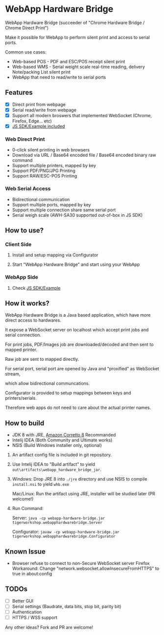 # WebApp Hardware Bridge

WebApp Hardware Bridge (succeeder of "Chrome Hardware Bridge / Chrome Direct Print")

Make it possible for WebApp to perform silent print and access to serial ports.

Common use cases:
- Web-based POS - PDF and ESC/POS receipt silent print
- Web-based WMS - Serial weight scale real-time reading, delivery Note/packing List silent print
- WebApp that need to read/write to serial ports

## Features

- [x] Direct print from webpage
- [x] Serial read/write from webpage
- [x] Support all modern broswers that implemented WebSocket (Chrome, Firefox, Edge... etc)
- [x] [JS SDK/Example included](demo)

### Web Direct Print
- 0-click silent printing in web browsers
- Download via URL / Base64 encoded file / Base64 encoded binary raw command
- Support multiple printers, mapped by key
- Support PDF/PNG/JPG Printing
- Support RAW/ESC-POS Printing

### Web Serial Access
- Bidirectional communication
- Support multiple ports, mapped by key
- Support multiple connection share same serial port
- Serial weigh scale (AWH-SA30 supported out-of-box in JS SDK)

## How to use?

### Client Side

1. Install and setup mapping via Configurator

2. Start "WebApp Hardware Bridge" and start using your WebApp

### WebApp Side

1. Check [JS SDK/Example](demo)

## How it works?

WebApp Hardware Bridge is a Java based application, which have more direct access to hardwares.

It expose a WebSocket server on localhost which accept print jobs and serial connection.


For print jobs, PDF/Images job are downloaded/decoded and then sent to mapped printer.

Raw job are sent to mapped directly.


For serial port, serial port are opened by Java and "proxified" as WebSocket stream,

which allow bidirectional communcations.


Configurator is provided to setup mappings between keys and printers/serials.

Therefore web apps do not need to care about the actual printer names.

## How to build

- JDK 8 with JRE, [Amazon Corretto 8](https://docs.aws.amazon.com/corretto/latest/corretto-8-ug/downloads-list.html) Recommanded
- Intelij IDEA (Both Community and Ultimate works)
- NSIS (Build Windows installer only, optional)

1. An artifact config file is included in git repository.

2. Use Intelij IDEA to "Build artifact" to yield `out\artifacts\webapp_hardware_bridge_jar`.

3. Windows: Drop JRE 8 into `./jre` directory and use NSIS to compile `install.nsi` to yield `whb.exe`

   Mac/Linux: Run the artifact using JRE, installer will be studied later (PR welcome!) 

4. Run Command:

   Server: `java -cp webapp-hardware-bridge.jar tigerworkshop.webapphardwarebridge.Server`
   
   Configurator: `javaw -cp webapp-hardware-bridge.jar tigerworkshop.webapphardwarebridge.Configurator`
## Known Issue

- Browser refuse to connect to non-Secure WebSocket server
  Firefox Workaround: Change "network.websocket.allowInsecureFromHTTPS" to true in about:config

## TODOs
- [ ] Better GUI
- [ ] Serial settings (Baudrate, data bits, stop bit, parity bit)
- [ ] Authentication
- [ ] HTTPS / WSS support

Any other ideas? Fork and PR are welcome!
